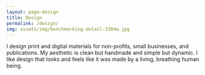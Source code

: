 ```yaml
---
layout: page-design
title: Design
permalink: /design/
img: assets/img/benchmarking-detail-3304w.jpg
---
```


I design print and digital materials for non-profits, small businesses, and publications. My aesthetic is clean but handmade and simple but dynamic. I like design that looks and feels like it was made by a living, breathing human being.